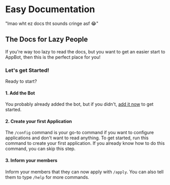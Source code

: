 # Easy Documentation
"lmao wht ez docs tht sounds cringe asf 😂"
## The Docs for Lazy People
If you're way too lazy to read the docs, but you want to get an easier start to AppBot, then this is the perfect place for you! 

### Let's get Started!
Ready to start?
#### 1. Add the Bot
You probably already added the bot, but if you didn't, [add it now](https://bit.ly/appbot-invite) to get started.
#### 2. Create your first Application
The `/config` command is your go-to command if you want to configure applications and don't want to read anything. To get started, run this command to create your first application. If you already know how to do this command, you can skip this step.
#### 3. Inform your members
Inform your members that they can now apply with `/apply`. You can also tell them to type `/help` for more commands.

